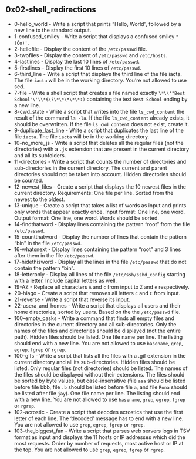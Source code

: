 ## 0x02-shell_redirections
* 0-hello_world - Write a script that prints “Hello, World”, followed by a new line to the standard output.
* 1-confused_smiley - Write a script that displays a confused smiley `"(Ôo)'`.
* 2-hellofile - Display the content of the `/etc/passwd` file.
* 3-twofiles - Display the content of `/etc/passwd` and `/etc/hosts`.
* 4-lastlines - Display the last 10 lines of `/etc/passwd`.
* 5-firstlines - Display the first 10 lines of `/etc/passwd`.
* 6-third_line - Write a script that displays the third line of the file iacta. The file `iacta` will be in the working directory. You’re not allowed to use sed.
* 7-file - Write a shell script that creates a file named exactly `\*\\'"Best School"\'\\*$\?\*\*\*\*\*:)` containing the text `Best School` ending by a new line.
* 8-cwd_state - Write a script that writes into the file `ls_cwd_content` the result of the command `ls -la`. If the file `ls_cwd_content` already exists, it should be overwritten. If the file `ls_cwd_content` does not exist, create it.
* 9-duplicate_last_line - Write a script that duplicates the last line of the file `iacta`. The file `iacta` will be in the working directory.
* 10-no_more_js - Write a script that deletes all the regular files (not the directories) with a `.js` extension that are present in the current directory and all its subfolders.
* 11-directories - Write a script that counts the number of directories and sub-directories in the current directory. The current and parent directories should not be taken into account. Hidden directories should be counted.
* 12-newest_files - Create a script that displays the 10 newest files in the current directory. Requirements: One file per line. Sorted from the newest to the oldest.
* 13-unique - Create a script that takes a list of words as input and prints only words that appear exactly once. Input format: One line, one word. Output format: One line, one word. Words should be sorted.
* 14-findthatword - Display lines containing the pattern “root” from the file `/etc/passwd`.
* 15-countthatword - Display the number of lines that contain the pattern “bin” in the file `/etc/passwd`.
* 16-whatsnext - Display lines containing the pattern “root” and 3 lines after them in the file `/etc/passwd`.
* 17-hidethisword - Display all the lines in the file `/etc/passwd` that do not contain the pattern “bin”.
* 18-letteronly - Display all lines of the file `/etc/ssh/sshd_config` starting with a letter. Include capital letters as well.
* 19-AZ - Replace all characters `A` and `c` from input to `Z` and `e` respectively.
* 20-hiago - Create a script that removes all letters `c` and `C` from input.
* 21-reverse - Write a script that reverse its input.
* 22-usera_and_homes - Write a script that displays all users and their home directories, sorted by users. Based on the the `/etc/passwd` file.
* 100-empty_casks - Write a command that finds all empty files and directories in the current directory and all sub-directories. Only the names of the files and directories should be displayed (not the entire path). Hidden files should be listed. One file name per line. The listing should end with a new line. You are not allowed to use `basename`, `grep`, `egrep`, `fgrep` or `rgrep`.
* 100-gifs - Write a script that lists all the files with a .gif extension in the current directory and all its sub-directories. Hidden files should be listed. Only regular files (not directories) should be listed. The names of the files should be displayed without their extensions. The files should be sorted by byte values, but case-insensitive (file `aaa` should be listed before file bbb, file `.b` should be listed before file `a`, and file `Rona` should be listed after file `jay`). One file name per line. The listing should end with a new line. You are not allowed to use `basename`, `grep`, `egrep`, `fgrep` or `rgrep`.
* 102-acrostic - Create a script that decodes acrostics that use the first letter of each line. The ‘decoded’ message has to end with a new line. You are not allowed to use `grep`, `egrep`, `fgrep` or `rgrep`.
* 103-the_biggest_fan - Write a script that parses web servers logs in TSV format as input and displays the 11 hosts or IP addresses which did the most requests. Order by number of requests, most active host or IP at the top. You are not allowed to use `grep`, `egrep`, `fgrep` or `rgrep`.
